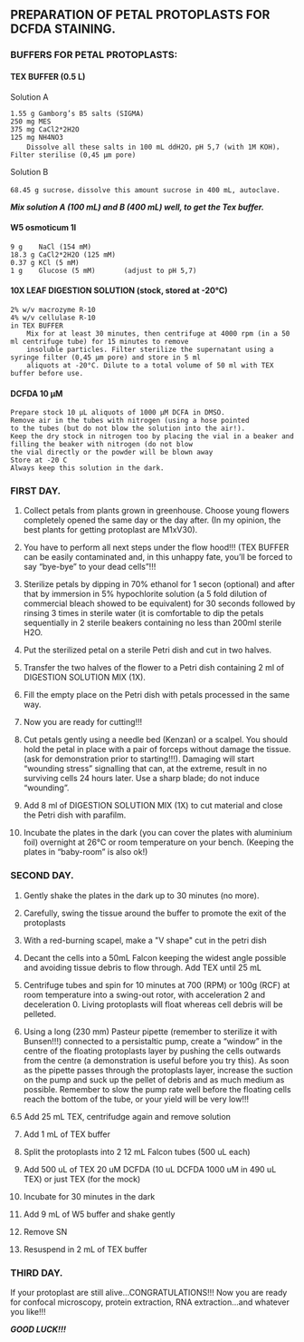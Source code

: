## PREPARATION OF PETAL PROTOPLASTS FOR DCFDA STAINING.

### BUFFERS FOR PETAL PROTOPLASTS:

#### TEX BUFFER (0.5 L)


Solution A
```
1.55 g Gamborg’s B5 salts (SIGMA) 
250 mg MES
375 mg CaCl2*2H2O
125 mg NH4NO3
    Dissolve all these salts in 100 mL ddH2O，pH 5,7 (with 1M KOH)，Filter sterilise (0,45 µm pore)
```
Solution B
```
68.45 g sucrose，dissolve this amount sucrose in 400 mL, autoclave.
```
___Mix solution A (100 mL) and B (400 mL) well, to get the Tex buffer.___

#### W5 osmoticum	1l 
```
9 g    NaCl (154 mM)
18.3 g CaCl2*2H2O (125 mM)
0.37 g KCl (5 mM)
1 g    Glucose (5 mM)       (adjust to pH 5,7)
```

#### 10X LEAF DIGESTION SOLUTION (stock, stored at -20°C)
```
2% w/v macrozyme R-10
4% w/v cellulase R-10
in TEX BUFFER
	Mix for at least 30 minutes, then centrifuge at 4000 rpm (in a 50 ml centrifuge tube) for 15 minutes to remove 
	insoluble particles. Filter sterilize the supernatant using a syringe filter (0,45 µm pore) and store in 5 ml 
	aliquots at -20°C. Dilute to a total volume of 50 ml with TEX buffer before use.
```

#### DCFDA	10 µM
```		
Prepare stock 10 µL aliquots of 1000 µM DCFA in DMSO. 
Remove air in the tubes with nitrogen (using a hose pointed
to the tubes (but do not blow the solution into the air!). 
Keep the dry stock in nitrogen too by placing the vial in a beaker and filling the beaker with nitrogen (do not blow 
the vial directly or the powder will be blown away
Store at -20 C
Always keep this solution in the dark.
```



### FIRST DAY.

1.	Collect petals from plants grown in greenhouse. Choose young flowers completely opened the same day or the day after. (In my opinion, the best plants for getting protoplast are M1xV30).

2.	You have to perform all next steps under the flow hood!!! (TEX BUFFER can be easily contaminated and, in this unhappy fate, you’ll be forced to say “bye-bye” to your dead cells”!!!

3.	Sterilize petals by dipping in 70% ethanol for 1 secon (optional) and after that by immersion in 5% hypochlorite solution (a 5 fold dilution of commercial bleach showed to be equivalent) for 30 seconds followed by rinsing 3 times in sterile water (it is comfortable to dip the petals sequentially in 2 sterile beakers containing no less than 200ml sterile H2O.

4.	Put the sterilized petal on a sterile Petri dish and cut in two halves.

5.	Transfer the two halves of the flower to a Petri dish containing 2 ml of DIGESTION SOLUTION MIX (1X).

6.	Fill the empty place on the Petri dish with petals processed in the same way.

7.	Now you are ready for cutting!!!

8.	Cut petals gently using a needle bed (Kenzan) or a scalpel. You should hold the petal in place with a pair of forceps without damage the tissue. (ask for demonstration prior to starting!!!). Damaging will start “wounding stress” signalling that can, at the extreme, result in no surviving cells 24 hours later. Use a sharp blade; do not induce “wounding”.

9.	Add 8 ml of DIGESTION SOLUTION MIX (1X) to cut material and close the Petri dish with parafilm.

10.	Incubate the plates in the dark (you can cover the plates with aluminium foil) overnight at 26°C or room temperature on your bench. (Keeping the plates in “baby-room” is also ok!)


### SECOND DAY.

1. Gently shake the plates in the dark up to 30 minutes (no more).

2. Carefully, swing the tissue around the buffer to promote the exit of the protoplasts 

3. With a red-burning scapel, make a "V shape" cut in the petri dish

4. Decant the cells into a 50mL Falcon keeping the widest angle possible and avoiding tissue debris to flow through. Add TEX until 25 mL

5. Centrifuge tubes and spin for 10 minutes at 700 (RPM) or 100g (RCF) at room temperature into a swing-out rotor, with acceleration 2 and deceleration 0. Living protoplasts will float whereas cell debris will be pelleted.

6.	Using a long (230 mm) Pasteur pipette (remember to sterilize it with Bunsen!!!) connected to a persistaltic pump, create a “window” in the centre of the floating protoplasts layer by pushing the cells outwards from the centre (a demonstration is useful before you try this). As soon as the pipette passes through the protoplasts layer, increase the suction on the pump and suck up the pellet of debris and as much medium as possible. 
Remember to slow the pump rate well before the floating cells reach the bottom of the tube, or your yield will be very low!!!

6.5 Add 25 mL TEX, centrifudge again and remove solution

7. Add 1 mL of TEX buffer

8. Split the protoplasts into 2 12 mL Falcon tubes (500 uL each)

9. Add 500 uL of TEX 20 uM DCFDA (10 uL DCFDA 1000 uM in 490 uL TEX) or just TEX (for the mock)

10. Incubate for 30 minutes in the dark

11.	Add 9 mL of W5 buffer and shake gently

12.	Remove SN

13. Resuspend in 2 mL of TEX buffer


### THIRD DAY.

If your protoplast are still alive...CONGRATULATIONS!!!
Now you are ready for confocal microscopy, protein extraction, RNA extraction...and whatever you like!!!

___GOOD LUCK!!!___
